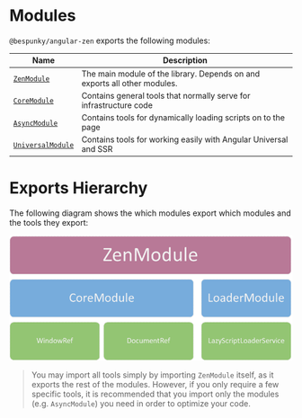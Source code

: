 # Modules
`@bespunky/angular-zen` exports the following modules:

| Name | Description |
| ---  | ---         |
| [`ZenModule`](Modules/ZenModule) | The main module of the library. Depends on and exports all other modules.
| [`CoreModule`](Modules/CoreModule) | Contains general tools that normally serve for infrastructure code |
| [`AsyncModule`](Modules/AsyncModule) | Contains tools for dynamically loading scripts on to the page    |
| [`UniversalModule`](Modules/UniversalModule) | Contains tools for working easily with Angular Universal and SSR |

# Exports Hierarchy
The following diagram shows the which modules export which modules and the tools they export:

![Hierarchy](.attachments/hierarchy.png)

> You may import all tools simply by importing `ZenModule`  itself, as it exports the rest of the modules.
> However, if you only require a few specific tools, it is recommended that you import only the modules (e.g. `AsyncModule`) you need in order to optimize your code.
